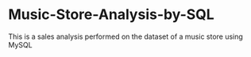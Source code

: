 # Music-Store-Analysis-by-SQL
This is a sales analysis performed on the dataset of a music store using MySQL
